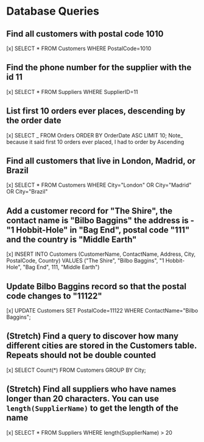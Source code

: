 # Database Queries

## Find all customers with postal code 1010

[x] SELECT \* FROM Customers WHERE PostalCode=1010

## Find the phone number for the supplier with the id 11

[x] SELECT \* FROM Suppliers WHERE SupplierID=11

## List first 10 orders ever places, descending by the order date

[x] SELECT _ FROM Orders ORDER BY OrderDate ASC LIMIT 10;
Note_ because it said first 10 orders ever placed, I had to order by Ascending

## Find all customers that live in London, Madrid, or Brazil

[x] SELECT \* FROM Customers WHERE City="London" OR City="Madrid" OR City="Brazil"

## Add a customer record for "The Shire", the contact name is "Bilbo Baggins" the address is -"1 Hobbit-Hole" in "Bag End", postal code "111" and the country is "Middle Earth"

[x] INSERT INTO Customers (CustomerName, ContactName, Address, City, PostalCode, Country)
VALUES ("The Shire", "Bilbo Baggins", "1 Hobbit-Hole", "Bag End", 111, "Middle Earth")

## Update Bilbo Baggins record so that the postal code changes to "11122"

[x] UPDATE Customers SET PostalCode=11122 WHERE ContactName="Bilbo Baggins";

## (Stretch) Find a query to discover how many different cities are stored in the Customers table. Repeats should not be double counted

[x] SELECT Count(*) FROM Customers GROUP BY City;

## (Stretch) Find all suppliers who have names longer than 20 characters. You can use `length(SupplierName)` to get the length of the name

[x] SELECT * FROM Suppliers WHERE length(SupplierName) > 20
